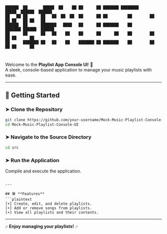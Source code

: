 ```
```
```
██████  ██       █████  ██    ██ ██      ██ ███████ ████████      █████  ██████  ██████  
██   ██ ██      ██   ██  ██  ██  ██      ██ ██         ██        ██   ██ ██   ██ ██   ██ 
██████  ██      ███████   ████   ██      ██ ███████    ██        ███████ ██████  ██████  
██      ██      ██   ██    ██    ██      ██      ██    ██        ██   ██ ██      ██      
██      ███████ ██   ██    ██    ███████ ██ ███████    ██        ██   ██ ██      ██      
                                                                                         
                                                                                         
```

Welcome to the **Playlist App Console UI**! 🎵  
A sleek, console-based application to manage your music playlists with ease.

---

## 🚀 **Getting Started**

### ➤ **Clone the Repository**
```bash
git clone https://github.com/your-username/Mock-Music-Playlist-Console-UI.git
cd Mock-Music-Playlist-Console-UI
```

### ➤ **Navigate to the Source Directory**
```bash
cd src
```

### ➤ **Run the Application**
Compile and execute the application.
```

---

## 🛠 **Features**
```plaintext
[+] Create, edit, and delete playlists.
[+] Add or remove songs from playlists.
[+] View all playlists and their contents.
```

---

🎶 **Enjoy managing your playlists!** 🎶
```